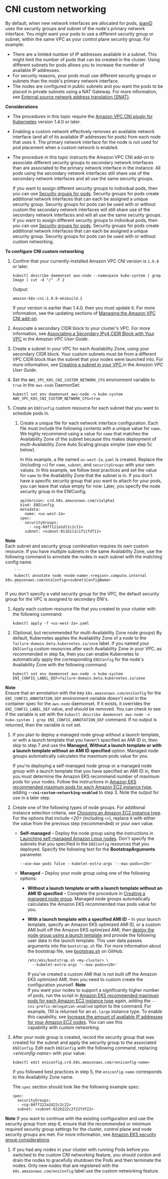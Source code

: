 # CNI custom networking<a name="cni-custom-network"></a>

By default, when new network interfaces are allocated for pods, [ipamD](https://github.com/aws/amazon-vpc-cni-k8s/blob/master/docs/cni-proposal.md) uses the security groups and subnet of the node's primary network interface\. You might want your pods to use a different security group or subnet, within the same VPC as your control plane security group\. For example:
+ There are a limited number of IP addresses available in a subnet\. This might limit the number of pods that can be created in the cluster\. Using different subnets for pods allows you to increase the number of available IP addresses\.
+ For security reasons, your pods must use different security groups or subnets than the node's primary network interface\.
+ The nodes are configured in public subnets and you want the pods to be placed in private subnets using a NAT Gateway\. For more information, see [External source network address translation \(SNAT\)](external-snat.md)\.

**Considerations**
+ The procedures in this topic require the [Amazon VPC CNI plugin for Kubernetes](https://github.com/aws/amazon-vpc-cni-k8s) version 1\.4\.0 or later\.
+ Enabling a custom network effectively removes an available network interface \(and all of its available IP addresses for pods\) from each node that uses it\. The primary network interface for the node is not used for pod placement when a custom network is enabled\.
+ The procedure in this topic instructs the Amazon VPC CNI add\-on to associate different security groups to secondary network interfaces than are associated to the primary network interface in the instance\. All pods using the secondary network interfaces still share use of the secondary network interfaces and all use the same security groups\.

  If you want to assign different security groups to individual pods, then you can use [Security groups for pods](security-groups-for-pods.md)\. Security groups for pods create additional network interfaces that can each be assigned a unique security group\. Security groups for pods can be used with or without custom the secondary network interfaces will still share use of the secondary network interfaces and will all use the same security groups\. If you want to assign different security groups to individual pods, then you can use [Security groups for pods](security-groups-for-pods.md)\. Security groups for pods create additional network interfaces that can each be assigned a unique security group\. Security groups for pods can be used with or without custom networking\.

**To configure CNI custom networking**

1. Confirm that your currently\-installed Amazon VPC CNI version is `1.9.0` or later\.

   ```
   kubectl describe daemonset aws-node --namespace kube-system | grep Image | cut -d "/" -f 2
   ```

   Output:

   ```
   amazon-k8s-cni:1.9.0-eksbuild.1
   ```

   If your version is earlier than 1\.4\.0, then you must update it\. For more information, see the updating sections of [Managing the Amazon VPC CNI add\-on](managing-vpc-cni.md)\.

1. Associate a secondary CIDR block to your cluster's VPC\. For more information, see [Associating a Secondary IPv4 CIDR Block with Your VPC](https://docs.aws.amazon.com/vpc/latest/userguide/working-with-vpcs.html#add-ipv4-cidr) in the *Amazon VPC User Guide*\.

1. Create a subnet in your VPC for each Availability Zone, using your secondary CIDR block\. Your custom subnets must be from a different VPC CIDR block than the subnet that your nodes were launched into\. For more information, see [Creating a subnet in your VPC ](https://docs.aws.amazon.com/vpc/latest/userguide/working-with-vpcs.html#AddaSubnet) in the *Amazon VPC User Guide*\.

1. Set the `AWS_VPC_K8S_CNI_CUSTOM_NETWORK_CFG` environment variable to `true` in the `aws-node` DaemonSet:

   ```
   kubectl set env daemonset aws-node -n kube-system AWS_VPC_K8S_CNI_CUSTOM_NETWORK_CFG=true
   ```

1. Create an `ENIConfig` custom resource for each subnet that you want to schedule pods in\.

   1. Create a unique file for each network interface configuration\. Each file must include the following contents with a unique value for `name`\. We highly recommend using a value for `name` that matches the Availability Zone of the subnet because this makes deployment of multi\-Availability Zone Auto Scaling groups simpler \(see step 5c below\)\. 

      In this example, a file named `us-west-2a.yaml` is created\. Replace the *<example values>* \(including *`<>`*\) for `name`, `subnet`, and `securityGroups` with your own values\. In this example, we follow best practices and set the value for `name` to the Availability Zone that the subnet is in\. If you don't have a specific security group that you want to attach for your pods, you can leave that value empty for now\. Later, you specify the node security group in the ENIConfig\.

      ```
      apiVersion: crd.k8s.amazonaws.com/v1alpha1
      kind: ENIConfig
      metadata: 
        name: <us-west-2a>
      spec: 
        securityGroups: 
          - <sg-0dff111a1d11c1c11>
        subnet: <subnet-011b111c1f11fdf11>
      ```
**Note**  
Each subnet and security group combination requires its own custom resource\. If you have multiple subnets in the same Availability Zone, use the following command to annotate the nodes in each subnet with the matching config name\.  

        ```
        kubectl annotate node <node-name>.<region>.compute.internal k8s.amazonaws.com/eniConfig=<subnet1ConfigName>
        ```
If you don't specify a valid security group for the VPC, the default security group for the VPC is assigned to secondary ENI's\.

   1. Apply each custom resource file that you created to your cluster with the following command:

      ```
      kubectl apply -f <us-west-2a>.yaml
      ```

   1. \(Optional, but recommended for multi\-Availability Zone node groups\) By default, Kubernetes applies the Availability Zone of a node to the `failure-domain.beta.kubernetes.io/zone` label\. If you named your `ENIConfig` custom resources after each Availability Zone in your VPC, as recommended in step 5a, then you can enable Kubernetes to automatically apply the corresponding `ENIConfig` for the node's Availability Zone with the following command\.

      ```
      kubectl set env daemonset aws-node -n kube-system ENI_CONFIG_LABEL_DEF=failure-domain.beta.kubernetes.io/zone
      ```
**Note**  
Ensure that an annotation with the key `k8s.amazonaws.com/eniConfig` for the `ENI_CONFIG_ANNOTATION_DEF` environment variable doesn't exist in the container spec for the `aws-node` daemonset\. If it exists, it overrides the `ENI_CONFIG_LABEL_DEF` value, and should be removed\. You can check to see if the variable is set with the `kubectl describe daemonset aws-node -n kube-system | grep ENI_CONFIG_ANNOTATION_DEF` command\. If no output is returned, then the variable is not set\.

1. If you plan to deploy a managed node group without a launch template, or with a launch template that you haven't specified an AMI ID in, then skip to step 7 and use the **Managed, Without a launch template or with a launch template without an AMI ID specified** option\. Managed node groups automatically calculates the maximum pods value for you\.

   If you're deploying a self\-managed node group or a managed node group with a launch template that you have specified an AMI ID in, then you must determine the Amazon EKS recommend number of maximum pods for your nodes\. Follow the instructions in [Amazon EKS recommended maximum pods for each Amazon EC2 instance type](choosing-instance-type.md#determine-max-pods), adding **`--cni-custom-networking-enabled`** to step 3\. Note the output for use in a later step\.

1. Create one of the following types of node groups\. For additional instance selection criteria, see [Choosing an Amazon EC2 instance type](choosing-instance-type.md)\. For the options that include *<20>* \(including *`<>`*\), replace it with either the value from the previous step \(recommended\) or your own value\. 
   + **Self\-managed** – Deploy the node group using the instructions in [Launching self\-managed Amazon Linux nodes](launch-workers.md)\. Don't specify the subnets that you specified in the `ENIConfig` resources that you deployed\. Specify the following text for the **BootstrapArguments** parameter\.

     ```
     --use-max-pods false --kubelet-extra-args '--max-pods=<20>'
     ```
   + **Managed** – Deploy your node group using one of the following options:
     + **Without a launch template or with a launch template without an AMI ID specified** – Complete the procedure in [Creating a managed node group](create-managed-node-group.md)\. Managed node groups automatically calculates the Amazon EKS recommended max pods value for you\.
     + **With a launch template with a specified AMI ID** – In your launch template, specify an Amazon EKS optimized AMI ID, or a custom AMI built off the Amazon EKS optimized AMI, then [deploy the node group using a launch template](launch-templates.md) and provide the following user data in the launch template\. This user data passes arguments into the `bootstrap.sh` file\. For more information about the bootstrap file, see [bootstrap\.sh](https://github.com/awslabs/amazon-eks-ami/blob/master/files/bootstrap.sh) on GitHub\.

       ```
       /etc/eks/bootstrap.sh <my-cluster> \
         --kubelet-extra-args '--max-pods=<20>'
       ```

       If you've created a custom AMI that is not built off the Amazon EKS optimized AMI, then you need to custom create the configuration yourself\.
**Note**  
If you want your nodes to support a significantly higher number of pods, run the script in [Amazon EKS recommended maximum pods for each Amazon EC2 instance type](choosing-instance-type.md#determine-max-pods) again, adding the `--cni-prefix-delegation-enabled` option to the command\. For example, *110* is returned for an `m5.large` instance type\. To enable this capability, see [Increase the amount of available IP addresses for your Amazon EC2 nodes](cni-increase-ip-addresses.md)\. You can use this   
capability with custom networking\.

1. After your node group is created, record the security group that was created for the subnet and apply the security group to the associated `ENIConfig`\. Edit each `ENIConfig` with the following command, replacing *<eniconfig\-name>* with your value:

   ```
   kubectl edit eniconfig.crd.k8s.amazonaws.com/<eniconfig-name>
   ```

   If you followed best practices in step 5, the `eniconfig-name` corresponds to the Availability Zone name\.

   The `spec` section should look like the following example spec:

   ```
   spec:
     securityGroups:
     - <sg-0dff222a2d22c2c22>
     subnet: <subnet-022b222c2f22fdf22>
   ```
**Note**
If you want to continue with the existing configuration and use the security group from step 6, ensure that the recommended or minimum required security group settings for the cluster, control plane and node security groups are met. For more information, see [Amazon EKS security group considerations](sec-group-reqs.md)\.

1. If you had any nodes in your cluster with running Pods before you switched to the custom CNI networking feature, you should cordon and drain the nodes to gracefully shutdown the Pods and then terminate the nodes\. Only new nodes that are registered with the `k8s.amazonaws.com/eniConfig` label use the custom networking feature\.
